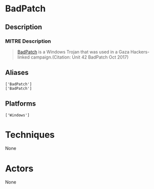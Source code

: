 
# BadPatch

## Description

### MITRE Description

> [BadPatch](https://attack.mitre.org/software/S0337) is a Windows Trojan that was used in a Gaza Hackers-linked campaign.(Citation: Unit 42 BadPatch Oct 2017)

## Aliases

```
['BadPatch']
['BadPatch']
```

## Platforms

```
['Windows']
```

# Techniques

None

# Actors

None
